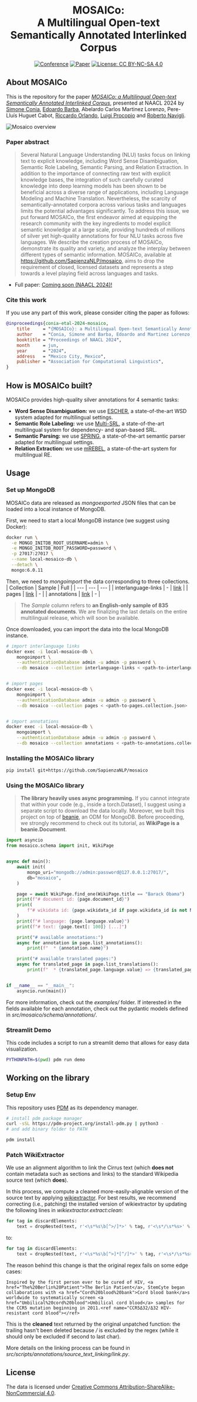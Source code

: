 <div align="center">
    
# MOSAICo:</br>A Multilingual Open-text Semantically Annotated Interlinked Corpus

[![Conference](http://img.shields.io/badge/NAACL-2024-4b44ce.svg)](https://2024.naacl.org/)
[![Paper](http://img.shields.io/badge/paper-ACL--anthology-B31B1B.svg)]()
[![License: CC BY-NC-SA 4.0](https://img.shields.io/badge/License-CC%20BY--NC--SA%204.0-lightgrey.svg)](https://creativecommons.org/licenses/by-nc-sa/4.0/)

</div>

## About MOSAICo
This is the repository for the paper [*MOSAICo: a Multilingual Open-text Semantically Annotated Interlinked Corpus*](), presented at NAACL 2024 by [Simone Conia](https://c-simone.github.io/), [Edoardo Barba](https://edobobo.github.io/), Abelardo Carlos Martinez Lorenzo, Pere-Lluís Huguet Cabot, [Riccardo Orlando](https://riccardorlando.xyz/), [Luigi Procopio](https://poccio.github.io/) and [Roberto Navigli](https://www.diag.uniroma1.it/navigli/).

![Mosaico overview](mosaico_overview.png "Mosaico Overview")

### Paper abstract
> Several Natural Language Understanding (NLU) tasks focus on linking text to explicit knowledge, including Word Sense Disambiguation, Semantic Role Labeling, Semantic Parsing, and Relation Extraction.
In addition to the importance of connecting raw text with explicit knowledge bases, the integration of such carefully curated knowledge into deep learning models has been shown to be beneficial across a diverse range of applications, including Language Modeling and Machine Translation. Nevertheless, the scarcity of semantically-annotated corpora across various tasks and languages limits the potential advantages significantly. To address this issue, we put forward MOSAICo, the first endeavor aimed at equipping the research community with the key ingredients to model explicit semantic knowledge at a large scale, providing hundreds of millions of silver yet high-quality annotations for four NLU tasks across five languages. We describe the creation process of MOSAICo, demonstrate its quality and variety, and analyze the interplay between different types of semantic information. MOSAICo, available at https://github.com/SapienzaNLP/mosaico, aims to drop the requirement of closed, licensed datasets and represents a step towards a level playing field across languages and tasks.

* Full paper: [Coming soon (NAACL 2024)!]()

### Cite this work
If you use any part of this work, please consider citing the paper as follows:

```bibtex
@inproceedings{conia-etal-2024-mosaico,
    title     = "{MOSAICo}: a Multilingual Open-text Semantically Annotated Interlinked Corpus",
    author    = "Conia, Simone and Barba, Edoardo and Martinez Lorenzo, Abelardo Carlos and Huguet Cabot, Pere-Lluis and Orlando, Riccardo and Procopio, Luigi and Navigli, Roberto",
    booktitle = "Proceedings of NAACL 2024",
    month     = jun,
    year      = "2024",
    address   = "Mexico City, Mexico",
    publisher = "Association for Computational Linguistics",
}
```

## How is MOSAICo built?
MOSAICo provides high-quality silver annotations for 4 semantic tasks:
* **Word Sense Disambiguation:** we use [ESCHER](https://github.com/SapienzaNLP/esc), a state-of-the-art WSD system adapted for multilingual settings.
* **Semantic Role Labeling:** we use [Multi-SRL](https://github.com/SapienzaNLP/multi-srl), a state-of-the-art multilingual system for dependency- and span-based SRL.
* **Semantic Parsing:** we use [SPRING](https://github.com/SapienzaNLP/spring), a state-of-the-art semantic parser adapted for multilingual settings.
* **Relation Extraction:** we use [mREBEL](https://github.com/Babelscape/rebel?tab=readme-ov-file#REDFM), a state-of-the-art system for multilingual RE.

## Usage

### Set up MongoDB

MOSAICo data are released as *mongoexported* JSON files that can be loaded into a local instance of MongoDB.

First, we need to start a local MongoDB instance (we suggest using Docker):
```bash
docker run \
  -e MONGO_INITDB_ROOT_USERNAME=admin \
  -e MONGO_INITDB_ROOT_PASSWORD=password \
  -p 27017:27017 \
  --name local-mosaico-db \
  --detach \
  mongo:6.0.11
```

Then, we need to *mongoimport* the data corresponding to three collections.
| Collection | Sample | Full |
| --- | --- | --- |
| interlanguage-links | - | [link](https://drive.google.com/file/d/1pAWoSwf-xiXZZvK4SQMRADIg2zu_Ua1P/view?usp=sharing) |
| pages | [link](https://drive.google.com/file/d/1ZiFeG0sx3rfNS-JQsEIBzAWW1JfLF0Vy/view?usp=sharing) | - |
| annotations | [link](https://drive.google.com/file/d/12equcYN_u06P0HGQILPFDr2ixMAD0v2H/view?usp=sharing) | - |

> The *Sample* column refers to **an English-only sample of 835 annotated documents**. We are finalizing the last details on the entire multilingual release, which will soon be available.

Once downloaded, you can import the data into the local MongoDB instance.
```bash
# import interlanguage links
docker exec -i local-mosaico-db \
    mongoimport \
    --authenticationDatabase admin -u admin -p password \
    --db mosaico --collection interlanguage-links < <path-to-interlanguage-links.collection.json>


# import pages
docker exec -i local-mosaico-db \
    mongoimport \
    --authenticationDatabase admin -u admin -p password \
    --db mosaico --collection pages < <path-to-pages.collection.json>


# import annotations
docker exec -i local-mosaico-db \
    mongoimport \
    --authenticationDatabase admin -u admin -p password \
    --db mosaico --collection annotations < <path-to-annotations.collection.json>
```


### Installing the MOSAICo library

```bash
pip install git+https://github.com/SapienzaNLP/mosaico
```

### Using the MOSAICo library

> **The library heavily uses async programming.** If you cannot integrate that within your code (e.g., inside a torch.Dataset), I suggest using a separate script to download the data locally. Moreover, we built this project on top of [beanie](https://beanie-odm.dev/), an ODM for MongoDB. Before proceeding, we strongly recommend to check out its tutorial, as **WikiPage is a beanie.Document**.

```python
import asyncio
from mosaico.schema import init, WikiPage


async def main():
    await init(
        mongo_uri="mongodb://admin:password@127.0.0.1:27017/",
        db="mosaico",
    )

    page = await WikiPage.find_one(WikiPage.title == "Barack Obama")
    print(f"# document id: {page.document_id}")
    print(
        f"# wikidata id: {page.wikidata_id if page.wikidata_id is not None else '<not available>'}"
    )
    print(f"# language: {page.language.value}")
    print(f"# text: {page.text[: 100]} [...]")

    print("# available annotations:")
    async for annotation in page.list_annotations():
        print(f"  * {annotation.name}")

    print("# available translated pages:")
    async for translated_page in page.list_translations():
        print(f"  * {translated_page.language.value} => {translated_page.document_id}")


if __name__ == "__main__":
    asyncio.run(main())
```

For more information, check out the *examples/* folder. If interested in the fields available for each annotation, check out the pydantic models defined in *src/mosaico/schema/annotations/*.

### Streamlit Demo

This code includes a script to run a streamlit demo that allows for easy data visualization.

```bash
PYTHONPATH=$(pwd) pdm run demo
```

## Working on the library

### Setup Env

This repository uses [PDM](https://pdm-project.org/en/latest/) as its dependency manager.

```bash
# install pdm package manager
curl -sSL https://pdm-project.org/install-pdm.py | python3 -
# and add binary folder to PATH

pdm install
```

### Patch WikiExtractor

We use an alignment algorithm to link the Cirrus text (which **does not** contain metadata such as sections and links) to the standard Wikipedia source text (which **does**).

In this process, we compute a cleaned more-easily-alignable version of the source text by applying [wikiextractor](https://github.com/attardi/wikiextractor). For best results,
we recommend correcting (i.e., patching) the installed version of wikiextractor by updating the following lines in *wikiextractor.extract:clean*:
```python
for tag in discardElements:
    text = dropNested(text, r'<\s*%s\b[^>/]*>' % tag, r'<\s*/\s*%s>' % tag)
```
to:
```python
for tag in discardElements:
    text = dropNested(text, r'<\s*%s\b[^>]*[^/]*>' % tag, r'<\s*/\s*%s>' % tag)
```

The reason behind this change is that the original regex fails on some edge cases:
```
Inspired by the first person ever to be cured of HIV, <a href="The%20Berlin%20Patient">The Berlin Patient</a>, StemCyte began collaborations with <a href="Cord%20blood%20bank">Cord blood bank</a>s worldwide to systematically screen <a href="Umbilical%20cord%20blood">Umbilical cord blood</a> samples for the CCR5 mutation beginning in 2011.<ref name="CCR5Δ32/Δ32 HIV-resistant cord blood"></ref>
```
This is the **cleaned** text returned by the original unpatched function: the trailing *<ref>* hasn't been deleted because */* is excluded by the regex (while it should only be excluded if second to last char).


More details on the linking process can be found in *src/scripts/annotations/source_text_linking/link.py*.

## License
The data is licensed under [Creative Commons Attribution-ShareAlike-NonCommercial 4.0](https://creativecommons.org/licenses/by-nc-sa/4.0/).
